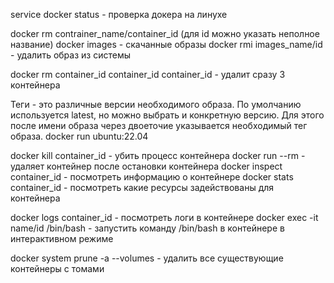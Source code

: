 service docker status - проверка докера на линухе


docker rm contrainer_name/container_id (для id можно указать неполное название)
docker images - скачанные образы
docker rmi images_name/id - удалить образ из системы

docker rm container_id container_id container_id - удалит сразу 3 контейнера

Теги - это различные версии необходимого образа. По умолчанию используется latest, но можно выбрать и конкретную версию. 
Для этого после имени образа через двоеточие указывается необходимый тег образа. 
docker run ubuntu:22.04


docker kill container_id - убить процесс контейнера
docker run --rm  - удаляет контейнер после остановки контейнера 
docker inspect container_id - посмотреть информацию о контейнере
docker stats container_id - посмотреть какие ресурсы задействованы для контейнера

docker  logs container_id - посмотреть логи в контейнере
docker exec -it name/id /bin/bash - запустить команду /bin/bash в контейнере в интерактивном режиме 

docker system prune -a --volumes  - удалить все существующие контейнеры с томами
